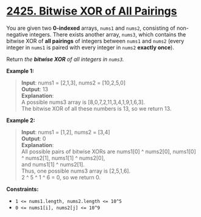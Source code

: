 # **[2425. Bitwise XOR of All Pairings](https://leetcode.com/problems/bitwise-xor-of-all-pairings/description/)**

You are given two **0-indexed** arrays, `nums1` and `nums2`, consisting of non-negative integers. There exists another array, `nums3`, which contains the bitwise XOR of **all pairings** of integers between `nums1` and `nums2` (every integer in `nums1` is paired with every integer in `nums2` **exactly once**).

Return *the **bitwise XOR** of all integers in `nums3`.*

**Example 1:**

> **Input**: nums1 = [2,1,3], nums2 = [10,2,5,0]  
> **Output**: 13  
> **Explanation**:  
> A possible nums3 array is [8,0,7,2,11,3,4,1,9,1,6,3].  
> The bitwise XOR of all these numbers is 13, so we return 13.  

**Example 2:**

> **Input**: nums1 = [1,2], nums2 = [3,4]  
> **Output**: 0  
> **Explanation**:  
> All possible pairs of bitwise XORs are nums1[0] ^ nums2[0], nums1[0] ^ nums2[1], nums1[1] ^ nums2[0],  
> and nums1[1] ^ nums2[1].  
> Thus, one possible nums3 array is [2,5,1,6].  
> 2 ^ 5 ^ 1 ^ 6 = 0, so we return 0.  

**Constraints:**

- `1 <= nums1.length, nums2.length <= 10^5`
- `0 <= nums1[i], nums2[j] <= 10^9`